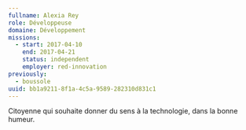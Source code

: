 ```yaml
---
fullname: Alexia Rey
role: Développeuse
domaine: Développement
missions:
  - start: 2017-04-10
    end: 2017-04-21
    status: independent
    employer: red-innovation
previously:
  - boussole
uuid: bb1a9211-8f1a-4c5a-9589-282310d831c1
---
```

Citoyenne qui souhaite donner du sens à la technologie, dans la bonne humeur.
